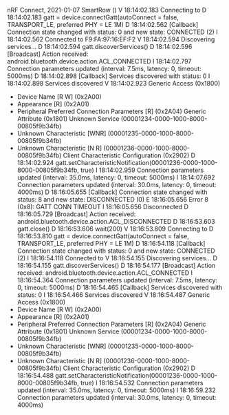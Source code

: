 nRF Connect, 2021-01-07
SmartRow ()
V    18:14:02.183    Connecting to
D    18:14:02.183    gatt = device.connectGatt(autoConnect = false, TRANSPORT_LE, preferred PHY = LE 1M)
D    18:14:02.562    [Callback] Connection state changed with status: 0 and new state: CONNECTED (2)
I    18:14:02.562    Connected to F9:FA:97:16:EF:F2
V    18:14:02.594    Discovering services...
D    18:14:02.594    gatt.discoverServices()
D    18:14:02.596    [Broadcast] Action received: android.bluetooth.device.action.ACL_CONNECTED
I    18:14:02.797    Connection parameters updated (interval: 7.5ms, latency: 0, timeout: 5000ms)
D    18:14:02.898    [Callback] Services discovered with status: 0
I    18:14:02.898    Services discovered
V    18:14:02.923    Generic Access (0x1800)
- Device Name [R W] (0x2A00)
- Appearance [R] (0x2A01)
- Peripheral Preferred Connection Parameters [R] (0x2A04)
Generic Attribute (0x1801)
Unknown Service (00001234-0000-1000-8000-00805f9b34fb)
- Unknown Characteristic [WNR] (00001235-0000-1000-8000-00805f9b34fb)
- Unknown Characteristic [N R] (00001236-0000-1000-8000-00805f9b34fb)
  Client Characteristic Configuration (0x2902)
D    18:14:02.924    gatt.setCharacteristicNotification(00001236-0000-1000-8000-00805f9b34fb, true)
I    18:14:02.959    Connection parameters updated (interval: 35.0ms, latency: 0, timeout: 5000ms)
I    18:14:07.692    Connection parameters updated (interval: 30.0ms, latency: 0, timeout: 4000ms)
D    18:16:05.655    [Callback] Connection state changed with status: 8 and new state: DISCONNECTED (0)
E    18:16:05.656    Error 8 (0x8): GATT CONN TIMEOUT
I    18:16:05.656    Disconnected
D    18:16:05.729    [Broadcast] Action received: android.bluetooth.device.action.ACL_DISCONNECTED
D    18:16:53.603    gatt.close()
D    18:16:53.606    wait(200)
V    18:16:53.809    Connecting to
D    18:16:53.810    gatt = device.connectGatt(autoConnect = false, TRANSPORT_LE, preferred PHY = LE 1M)
D    18:16:54.118    [Callback] Connection state changed with status: 0 and new state: CONNECTED (2)
I    18:16:54.118    Connected to
V    18:16:54.155    Discovering services...
D    18:16:54.155    gatt.discoverServices()
D    18:16:54.177    [Broadcast] Action received: android.bluetooth.device.action.ACL_CONNECTED
I    18:16:54.364    Connection parameters updated (interval: 7.5ms, latency: 0, timeout: 5000ms)
D    18:16:54.465    [Callback] Services discovered with status: 0
I    18:16:54.466    Services discovered
V    18:16:54.487    Generic Access (0x1800)
- Device Name [R W] (0x2A00)
- Appearance [R] (0x2A01)
- Peripheral Preferred Connection Parameters [R] (0x2A04)
Generic Attribute (0x1801)
Unknown Service (00001234-0000-1000-8000-00805f9b34fb)
- Unknown Characteristic [WNR] (00001235-0000-1000-8000-00805f9b34fb)
- Unknown Characteristic [N R] (00001236-0000-1000-8000-00805f9b34fb)
  Client Characteristic Configuration (0x2902)
D    18:16:54.488    gatt.setCharacteristicNotification(00001236-0000-1000-8000-00805f9b34fb, true)
I    18:16:54.532    Connection parameters updated (interval: 35.0ms, latency: 0, timeout: 5000ms)
I    18:16:59.232    Connection parameters updated (interval: 30.0ms, latency: 0, timeout: 4000ms)


